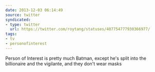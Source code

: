```yaml
---
date: 2013-12-03 06:14:49
source: twitter
syndicated:
- type: twitter
  url: https://twitter.com/roytang/statuses/407754777930366977/
tags:
- tv
- personofinterest
---
```


Person of Interest is pretty much Batman, except he's split into the billionaire and the vigilante, and they don't wear masks